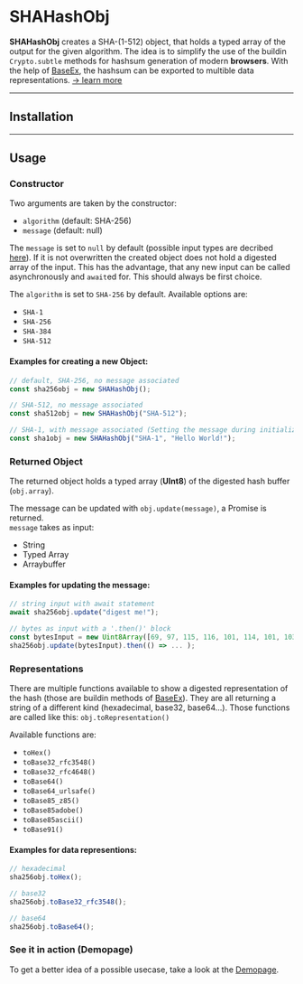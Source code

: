 # SHAHashObj

__SHAHashObj__ creates a SHA-(1-512) object, that holds a typed array of the output for the given algorithm. The idea is to simplify the use of the buildin ``Crypto.subtle`` methods for hashsum generation of modern **browsers**.
With the help of [BaseEx](https://github.com/UmamiAppearance/BaseExJS), the hashsum can be exported to multible data representations.  [-> learn more](#representations)
___

## Installation

___

## Usage

### Constructor
        
Two arguments are taken by the constructor:
* ``algorithm`` (default: SHA-256)
* ``message`` (default: null)

The ``message`` is set to ``null`` by default (possible input types are decribed [here](#returned-object)). If it is not overwritten the created object does not hold a digested array of the input. This has the advantage, that any new input can be called asynchronously and ``await``ed for. This should always be first choice.

The ``algorithm`` is set to ``SHA-256`` by default. Available options are:
* ``SHA-1``
* ``SHA-256``
* ``SHA-384``
* ``SHA-512``

#### Examples for creating a new Object:

```js
// default, SHA-256, no message associated
const sha256obj = new SHAHashObj();

// SHA-512, no message associated
const sha512obj = new SHAHashObj("SHA-512");

// SHA-1, with message associated (Setting the message during initialization makes it a synchronous call. You have been warned!)
const sha1obj = new SHAHashObj("SHA-1", "Hello World!");
```

### Returned Object
The returned object holds a typed array (**UInt8**) of the digested hash buffer (``obj.array``).  

The message can be updated with ``obj.update(message)``, a Promise is returned.  
``message`` takes as input:
* String
* Typed Array
* Arraybuffer

#### Examples for updating the message:
```js
// string input with await statement
await sha256obj.update("digest me!");

// bytes as input with a '.then()' block
const bytesInput = new Uint8Array([69, 97, 115, 116, 101, 114, 101, 103, 103, 33]);
sha256obj.update(bytesInput).then(() => ... );
```

### Representations
There are multiple functions available to show a digested representation of the hash (those are buildin methods of [BaseEx](https://github.com/UmamiAppearance/BaseExJS)). They are all returning a string of a different kind (hexadecimal, base32, base64...). Those functions are called like this: ``obj.toRepresentation()``  

Available functions are:
* ``toHex()``
* ``toBase32_rfc3548()​​``
* ``toBase32_rfc4648()​​``
* ``toBase64()​​``
* ``toBase64_urlsafe()​​``
* ``toBase85_z85()​​``
* ``toBase85adobe()​​``
* ``toBase85ascii()​​``
* ``toBase91()``

#### Examples for data representions:
```js
// hexadecimal
sha256obj.toHex();

// base32
sha256obj.toBase32_rfc3548();

// base64
sha256obj.toBase64();
```

### See it in action (Demopage)
To get a better idea of a possible usecase, take a look at the [Demopage](https://umamiappearance.github.io/SHAHashObjectJS/demo.html).


